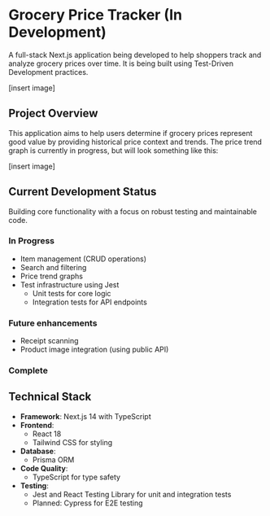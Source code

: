 # Grocery Price Tracker (In Development)

A full-stack Next.js application being developed to help shoppers track and analyze grocery prices over time. It is being built using Test-Driven Development practices.

[insert image]

## Project Overview

This application aims to help users determine if grocery prices represent good value by providing historical price context and trends. The price trend graph is currently in progress, but will look something like this:

[insert image]

## Current Development Status

Building core functionality with a focus on robust testing and maintainable code.

### In Progress

- Item management (CRUD operations)
- Search and filtering
- Price trend graphs
- Test infrastructure using Jest
  - Unit tests for core logic
  - Integration tests for API endpoints

### Future enhancements

- Receipt scanning
- Product image integration (using public API)

### Complete

## Technical Stack

- **Framework**: Next.js 14 with TypeScript
- **Frontend**:
  - React 18
  - Tailwind CSS for styling
- **Database**:
  - Prisma ORM
- **Code Quality**:
  - TypeScript for type safety
- **Testing**:
  - Jest and React Testing Library for unit and integration tests
  - Planned: Cypress for E2E testing
